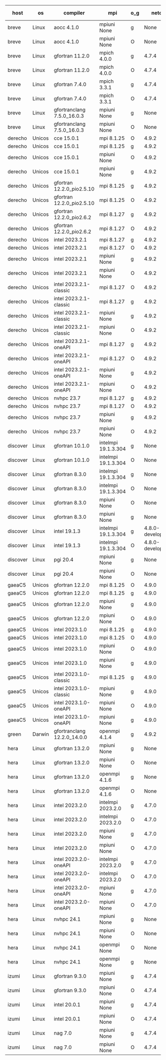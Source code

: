 

| host     | os       | compiler                              | mpi                      | o_g        | netcdf        | build       | u_pass          | u_fail          | s_pass            | s_fail            | e_pass             | e_fail             | nuopc_pass       | nuopc_fail       | artifacts link          |
|----------|----------|---------------------------------------|--------------------------|------------|---------------|-------------|-----------------|-----------------|-------------------|-------------------|--------------------|--------------------|------------------|------------------|-------------------------|
| breve | Linux | aocc 4.1.0 | mpiuni None  | g | None  | PASS | 12439 | 26 | 8 | 0 | 44 | 0 | None | None | <a href="https://github.com/esmf-org/esmf-test-artifacts/tree/2c0df2d0e368c2fb32e8ff5cb69c4607749212ae/feature_numa/aocc/4.1.0/g/mpiuni/None" target="_blank">2c0df2d</a> | 
| breve | Linux | aocc 4.1.0 | mpiuni None  | O | None  | PASS | 12439 | 26 | 8 | 0 | 44 | 0 | None | None | <a href="https://github.com/esmf-org/esmf-test-artifacts/tree/523c690692e7caa5e149468b508be286a098f0ee/feature_numa/aocc/4.1.0/O/mpiuni/None" target="_blank">523c690</a> | 
| breve | Linux | gfortran 11.2.0 | mpich 4.0.0  | g | 4.7.4  | PASS | 14133 | 0 | 50 | 0 | 81 | 0 | 51 | 0 | <a href="https://github.com/esmf-org/esmf-test-artifacts/tree/f5a61be4176fc65d3729f56d51c064a1b095747a/feature_numa/gfortran/11.2.0/g/mpich/4.0.0" target="_blank">f5a61be</a> | 
| breve | Linux | gfortran 11.2.0 | mpich 4.0.0  | O | 4.7.4  | PASS | 14133 | 0 | 50 | 0 | 81 | 0 | 51 | 0 | <a href="https://github.com/esmf-org/esmf-test-artifacts/tree/a4930506fb0d5054f0401989496d55edcccbb9c4/feature_numa/gfortran/11.2.0/O/mpich/4.0.0" target="_blank">a493050</a> | 
| breve | Linux | gfortran 7.4.0 | mpich 3.3.1  | g | 4.7.4  | PASS | 14133 | 0 | 50 | 0 | 81 | 0 | 51 | 0 | <a href="https://github.com/esmf-org/esmf-test-artifacts/tree/6ce217dda149b8fb6e5bce9c549a8ce9d55a7273/feature_numa/gfortran/7.4.0/g/mpich/3.3.1" target="_blank">6ce217d</a> | 
| breve | Linux | gfortran 7.4.0 | mpich 3.3.1  | O | 4.7.4  | PASS | 14133 | 0 | 50 | 0 | 81 | 0 | 51 | 0 | <a href="https://github.com/esmf-org/esmf-test-artifacts/tree/ba9375359af06c2e5038e78b8ec1d40b0dce8911/feature_numa/gfortran/7.4.0/O/mpich/3.3.1" target="_blank">ba93753</a> | 
| breve | Linux | gfortranclang 7.5.0_16.0.3 | mpiuni None  | g | None  | PASS | 12465 | 0 | 8 | 0 | 44 | 0 | None | None | <a href="https://github.com/esmf-org/esmf-test-artifacts/tree/0db7e3d2087ae2af5b8a50ce2c96a48a17c5f80e/feature_numa/gfortranclang/7.5.0_16.0.3/g/mpiuni/None" target="_blank">0db7e3d</a> | 
| breve | Linux | gfortranclang 7.5.0_16.0.3 | mpiuni None  | O | None  | PASS | 12465 | 0 | 8 | 0 | 44 | 0 | None | None | <a href="https://github.com/esmf-org/esmf-test-artifacts/tree/b04ba1b7828615548ced2f132627d4b99f08a556/feature_numa/gfortranclang/7.5.0_16.0.3/O/mpiuni/None" target="_blank">b04ba1b</a> | 
| derecho | Unicos | cce 15.0.1 | mpi 8.1.25  | O | 4.9.2  | PASS | 14055 | 78 | 50 | 0 | 81 | 0 | 51 | 0 | <a href="https://github.com/esmf-org/esmf-test-artifacts/tree/02f44ec9764a27fb65e807402fb07804f8874311/feature_numa/cce/15.0.1/O/mpi/8.1.25" target="_blank">02f44ec</a> | 
| derecho | Unicos | cce 15.0.1 | mpi 8.1.25  | g | 4.9.2  | PASS | 14057 | 76 | 50 | 0 | 81 | 0 | 51 | 0 | <a href="https://github.com/esmf-org/esmf-test-artifacts/tree/1dfc7fe3e25433b0a782098c2b000d7a7a97f23c/feature_numa/cce/15.0.1/g/mpi/8.1.25" target="_blank">1dfc7fe</a> | 
| derecho | Unicos | cce 15.0.1 | mpiuni None  | O | 4.9.2  | PASS | 12230 | 235 | 8 | 0 | 44 | 0 | None | None | <a href="https://github.com/esmf-org/esmf-test-artifacts/tree/1ff019641185c72ad8fa2ce85fb1fe6bafab613e/feature_numa/cce/15.0.1/O/mpiuni/None" target="_blank">1ff0196</a> | 
| derecho | Unicos | cce 15.0.1 | mpiuni None  | g | 4.9.2  | PASS | 12389 | 76 | 8 | 0 | 44 | 0 | None | None | <a href="https://github.com/esmf-org/esmf-test-artifacts/tree/a6c5c2ea9b2abd2adce6db9b7846733e6730aa80/feature_numa/cce/15.0.1/g/mpiuni/None" target="_blank">a6c5c2e</a> | 
| derecho | Unicos | gfortran 12.2.0_pio2.5.10 | mpi 8.1.25  | g | 4.9.2  | PASS | 14133 | 0 | 50 | 0 | 81 | 0 | 51 | 0 | <a href="https://github.com/esmf-org/esmf-test-artifacts/tree/988944857e2a43a028b5ba11553ace8de26863e7/feature_numa/gfortran/12.2.0_pio2.5.10/g/mpi/8.1.25" target="_blank">9889448</a> | 
| derecho | Unicos | gfortran 12.2.0_pio2.5.10 | mpi 8.1.25  | O | 4.9.2  | PASS | 14133 | 0 | 50 | 0 | 81 | 0 | 51 | 0 | <a href="https://github.com/esmf-org/esmf-test-artifacts/tree/44054d2d4b84aeb73e0734bfde3c78c8f115859a/feature_numa/gfortran/12.2.0_pio2.5.10/O/mpi/8.1.25" target="_blank">44054d2</a> | 
| derecho | Unicos | gfortran 12.2.0_pio2.6.2 | mpi 8.1.27  | g | 4.9.2  | PASS | 14133 | 0 | 50 | 0 | 81 | 0 | 51 | 0 | <a href="https://github.com/esmf-org/esmf-test-artifacts/tree/c2e12d45606e07b4f9483e7716e8bc254a497f6a/feature_numa/gfortran/12.2.0_pio2.6.2/g/mpi/8.1.27" target="_blank">c2e12d4</a> | 
| derecho | Unicos | gfortran 12.2.0_pio2.6.2 | mpi 8.1.27  | O | 4.9.2  | PASS | 14133 | 0 | 50 | 0 | 81 | 0 | 51 | 0 | <a href="https://github.com/esmf-org/esmf-test-artifacts/tree/774cd467dff5917fcf64e24acdf8f4334d668c79/feature_numa/gfortran/12.2.0_pio2.6.2/O/mpi/8.1.27" target="_blank">774cd46</a> | 
| derecho | Unicos | intel 2023.2.1 | mpi 8.1.27  | g | 4.9.2  | PASS | 14133 | 0 | 50 | 0 | 81 | 0 | 51 | 0 | <a href="https://github.com/esmf-org/esmf-test-artifacts/tree/53915c3fa470361ee7302bb09f2a57d02d2f7e8f/feature_numa/intel/2023.2.1/g/mpi/8.1.27" target="_blank">53915c3</a> | 
| derecho | Unicos | intel 2023.2.1 | mpi 8.1.27  | O | 4.9.2  | PASS | 14133 | 0 | 50 | 0 | 81 | 0 | 51 | 0 | <a href="https://github.com/esmf-org/esmf-test-artifacts/tree/514171c15dd35dbc60ccc994542bd1429f7f9efd/feature_numa/intel/2023.2.1/O/mpi/8.1.27" target="_blank">514171c</a> | 
| derecho | Unicos | intel 2023.2.1 | mpiuni None  | g | 4.9.2  | PASS | 12465 | 0 | 8 | 0 | 44 | 0 | None | None | <a href="https://github.com/esmf-org/esmf-test-artifacts/tree/b8156e66c23c1f06c769ecf72af6fee5deda6a11/feature_numa/intel/2023.2.1/g/mpiuni/None" target="_blank">b8156e6</a> | 
| derecho | Unicos | intel 2023.2.1 | mpiuni None  | O | 4.9.2  | PASS | 12465 | 0 | 8 | 0 | 44 | 0 | None | None | <a href="https://github.com/esmf-org/esmf-test-artifacts/tree/a80e9265670dc47665e678ca21f019adf5666084/feature_numa/intel/2023.2.1/O/mpiuni/None" target="_blank">a80e926</a> | 
| derecho | Unicos | intel 2023.2.1-classic | mpi 8.1.27  | O | 4.9.2  | PASS | 14133 | 0 | 50 | 0 | 81 | 0 | 51 | 0 | <a href="https://github.com/esmf-org/esmf-test-artifacts/tree/174bed3182666b16f166da2c27924a5293885439/feature_numa/intel/2023.2.1-classic/O/mpi/8.1.27" target="_blank">174bed3</a> | 
| derecho | Unicos | intel 2023.2.1-classic | mpi 8.1.27  | g | 4.9.2  | PASS | 14133 | 0 | 50 | 0 | 81 | 0 | 51 | 0 | <a href="https://github.com/esmf-org/esmf-test-artifacts/tree/06bc1b2961b155ccf72336a5f98e01bed35a65f9/feature_numa/intel/2023.2.1-classic/g/mpi/8.1.27" target="_blank">06bc1b2</a> | 
| derecho | Unicos | intel 2023.2.1-classic | mpiuni None  | g | 4.9.2  | PASS | 12465 | 0 | 8 | 0 | 44 | 0 | None | None | <a href="https://github.com/esmf-org/esmf-test-artifacts/tree/44dd60e46ba7700eb29b55cad9f3528ef8eacd61/feature_numa/intel/2023.2.1-classic/g/mpiuni/None" target="_blank">44dd60e</a> | 
| derecho | Unicos | intel 2023.2.1-classic | mpiuni None  | O | 4.9.2  | PASS | 12465 | 0 | 8 | 0 | 44 | 0 | None | None | <a href="https://github.com/esmf-org/esmf-test-artifacts/tree/21bae17226a6720aae3d8c3050b33a1965be1e83/feature_numa/intel/2023.2.1-classic/O/mpiuni/None" target="_blank">21bae17</a> | 
| derecho | Unicos | intel 2023.2.1-oneAPI | mpi 8.1.27  | g | 4.9.2  | PASS | 14133 | 0 | 50 | 0 | 81 | 0 | 51 | 0 | <a href="https://github.com/esmf-org/esmf-test-artifacts/tree/f6d2ac19ad1ef5b47b6735e5a0191133565c4489/feature_numa/intel/2023.2.1-oneAPI/g/mpi/8.1.27" target="_blank">f6d2ac1</a> | 
| derecho | Unicos | intel 2023.2.1-oneAPI | mpi 8.1.27  | O | 4.9.2  | PASS | 14133 | 0 | 49 | 1 | 81 | 0 | 51 | 0 | <a href="https://github.com/esmf-org/esmf-test-artifacts/tree/742c02410254d7bde8808cd205660a881740ca39/feature_numa/intel/2023.2.1-oneAPI/O/mpi/8.1.27" target="_blank">742c024</a> | 
| derecho | Unicos | intel 2023.2.1-oneAPI | mpiuni None  | g | 4.9.2  | PASS | 12465 | 0 | 8 | 0 | 44 | 0 | None | None | <a href="https://github.com/esmf-org/esmf-test-artifacts/tree/f6c50f3f7214eade55b5c1aa0655ca2b51ede436/feature_numa/intel/2023.2.1-oneAPI/g/mpiuni/None" target="_blank">f6c50f3</a> | 
| derecho | Unicos | intel 2023.2.1-oneAPI | mpiuni None  | O | 4.9.2  | PASS | 12465 | 0 | 8 | 0 | 44 | 0 | None | None | <a href="https://github.com/esmf-org/esmf-test-artifacts/tree/26be8a75541b4798f3055dea012f2c86fbfde75a/feature_numa/intel/2023.2.1-oneAPI/O/mpiuni/None" target="_blank">26be8a7</a> | 
| derecho | Unicos | nvhpc 23.7 | mpi 8.1.27  | g | 4.9.2  | PASS | 14133 | 0 | 50 | 0 | 81 | 0 | 51 | 0 | <a href="https://github.com/esmf-org/esmf-test-artifacts/tree/cc959f543776bd2d2e172152ad0502fd5a0c502c/feature_numa/nvhpc/23.7/g/mpi/8.1.27" target="_blank">cc959f5</a> | 
| derecho | Unicos | nvhpc 23.7 | mpi 8.1.27  | O | 4.9.2  | PASS | 14133 | 0 | 50 | 0 | 81 | 0 | 51 | 0 | <a href="https://github.com/esmf-org/esmf-test-artifacts/tree/d85cb40140b65f795d475e364faf41bc17031d7c/feature_numa/nvhpc/23.7/O/mpi/8.1.27" target="_blank">d85cb40</a> | 
| derecho | Unicos | nvhpc 23.7 | mpiuni None  | g | 4.9.2  | PASS | 12465 | 0 | 8 | 0 | 44 | 0 | None | None | <a href="https://github.com/esmf-org/esmf-test-artifacts/tree/b7075803b72180a1000fb089538b96a165de8532/feature_numa/nvhpc/23.7/g/mpiuni/None" target="_blank">b707580</a> | 
| derecho | Unicos | nvhpc 23.7 | mpiuni None  | O | 4.9.2  | PASS | 12465 | 0 | 8 | 0 | 44 | 0 | None | None | <a href="https://github.com/esmf-org/esmf-test-artifacts/tree/c19490cc85366e05e8ae056e56d8cffd3f03d3ac/feature_numa/nvhpc/23.7/O/mpiuni/None" target="_blank">c19490c</a> | 
| discover | Linux | gfortran 10.1.0 | intelmpi 19.1.3.304  | g | None  | PASS | 14118 | 15 | 50 | 0 | 81 | 0 | 51 | 0 | <a href="https://github.com/esmf-org/esmf-test-artifacts/tree/f0f52e31e90975667979e13ed2a6c2d61ae19b3c/feature_numa/gfortran/10.1.0/g/intelmpi/19.1.3.304" target="_blank">f0f52e3</a> | 
| discover | Linux | gfortran 10.1.0 | intelmpi 19.1.3.304  | O | None  | PASS | 14118 | 15 | 50 | 0 | 81 | 0 | 51 | 0 | <a href="https://github.com/esmf-org/esmf-test-artifacts/tree/ac7295214560b6dc88c9471adfbef654df2ac04c/feature_numa/gfortran/10.1.0/O/intelmpi/19.1.3.304" target="_blank">ac72952</a> | 
| discover | Linux | gfortran 8.3.0 | intelmpi 19.1.3.304  | g | None  | PASS | 14118 | 15 | 50 | 0 | 81 | 0 | 51 | 0 | <a href="https://github.com/esmf-org/esmf-test-artifacts/tree/20684fa50b9c7b2a98fae2e9a4646d647a3a3752/feature_numa/gfortran/8.3.0/g/intelmpi/19.1.3.304" target="_blank">20684fa</a> | 
| discover | Linux | gfortran 8.3.0 | intelmpi 19.1.3.304  | O | None  | PASS | 14118 | 15 | 50 | 0 | 81 | 0 | 51 | 0 | <a href="https://github.com/esmf-org/esmf-test-artifacts/tree/d8814df3d30641c4c452e1cb6ec95c9b1649cef0/feature_numa/gfortran/8.3.0/O/intelmpi/19.1.3.304" target="_blank">d8814df</a> | 
| discover | Linux | gfortran 8.3.0 | mpiuni None  | O | None  | PASS | 12465 | 0 | 8 | 0 | 44 | 0 | None | None | <a href="https://github.com/esmf-org/esmf-test-artifacts/tree/f57eabedcdb8bdee064b291bfdf79bc6636d49f9/feature_numa/gfortran/8.3.0/O/mpiuni/None" target="_blank">f57eabe</a> | 
| discover | Linux | gfortran 8.3.0 | mpiuni None  | g | None  | PASS | 12465 | 0 | 8 | 0 | 44 | 0 | None | None | <a href="https://github.com/esmf-org/esmf-test-artifacts/tree/f0dd797b8cb09c1e7f866015413a818bfd3273ce/feature_numa/gfortran/8.3.0/g/mpiuni/None" target="_blank">f0dd797</a> | 
| discover | Linux | intel 19.1.3 | intelmpi 19.1.3.304  | g | 4.8.0-development  | PASS | 14133 | 0 | 50 | 0 | 81 | 0 | 51 | 0 | <a href="https://github.com/esmf-org/esmf-test-artifacts/tree/200b02fcb8de2d38edca3171d90c138da5060e33/feature_numa/intel/19.1.3/g/intelmpi/19.1.3.304" target="_blank">200b02f</a> | 
| discover | Linux | intel 19.1.3 | intelmpi 19.1.3.304  | O | 4.8.0-development  | PASS | 14133 | 0 | 50 | 0 | 81 | 0 | 51 | 0 | <a href="https://github.com/esmf-org/esmf-test-artifacts/tree/1ae62d1a070918c1aed76218dc7b06b72b5734cf/feature_numa/intel/19.1.3/O/intelmpi/19.1.3.304" target="_blank">1ae62d1</a> | 
| discover | Linux | pgi 20.4 | mpiuni None  | g | None  | PASS | 12465 | 0 | 8 | 0 | 44 | 0 | None | None | <a href="https://github.com/esmf-org/esmf-test-artifacts/tree/c1434c8e7ce1f1731e43d1a45e947b245f52d8f9/feature_numa/pgi/20.4/g/mpiuni/None" target="_blank">c1434c8</a> | 
| discover | Linux | pgi 20.4 | mpiuni None  | O | None  | PASS | 12465 | 0 | 8 | 0 | 44 | 0 | None | None | <a href="https://github.com/esmf-org/esmf-test-artifacts/tree/06c44199e552c368720136b2ce624daac2f6092e/feature_numa/pgi/20.4/O/mpiuni/None" target="_blank">06c4419</a> | 
| gaeaC5 | Unicos | gfortran 12.2.0 | mpi 8.1.25  | O | 4.9.0  | PASS | None | None | None | None | None | None | None | None | <a href="https://github.com/esmf-org/esmf-test-artifacts/tree/edad0abb43dfe7e704f5c23490901d2ea4cd5f8b/feature_numa/gfortran/12.2.0/O/mpi/8.1.25" target="_blank">edad0ab</a> | 
| gaeaC5 | Unicos | gfortran 12.2.0 | mpi 8.1.25  | g | 4.9.0  | PASS | None | None | None | None | None | None | None | None | <a href="https://github.com/esmf-org/esmf-test-artifacts/tree/27c528fe02de47db617d742d161de29222337fc7/feature_numa/gfortran/12.2.0/g/mpi/8.1.25" target="_blank">27c528f</a> | 
| gaeaC5 | Unicos | gfortran 12.2.0 | mpiuni None  | g | 4.9.0  | PASS | 12465 | 0 | 8 | 0 | 44 | 0 | None | None | <a href="https://github.com/esmf-org/esmf-test-artifacts/tree/e29ae25c741cd34df2fadcf5e959c8b225f301a2/feature_numa/gfortran/12.2.0/g/mpiuni/None" target="_blank">e29ae25</a> | 
| gaeaC5 | Unicos | gfortran 12.2.0 | mpiuni None  | O | 4.9.0  | PASS | 12465 | 0 | 8 | 0 | 44 | 0 | None | None | <a href="https://github.com/esmf-org/esmf-test-artifacts/tree/1d328e9e68e48609bfd804bd24883f25fefd50af/feature_numa/gfortran/12.2.0/O/mpiuni/None" target="_blank">1d328e9</a> | 
| gaeaC5 | Unicos | intel 2023.1.0 | mpi 8.1.25  | g | 4.9.0  | PASS | 14133 | 0 | 50 | 0 | 81 | 0 | 51 | 0 | <a href="https://github.com/esmf-org/esmf-test-artifacts/tree/fe85d5dd3a72e58c29cc95228b8b8bc5ec564497/feature_numa/intel/2023.1.0/g/mpi/8.1.25" target="_blank">fe85d5d</a> | 
| gaeaC5 | Unicos | intel 2023.1.0 | mpi 8.1.25  | O | 4.9.0  | PASS | None | None | None | None | None | None | None | None | <a href="https://github.com/esmf-org/esmf-test-artifacts/tree/6c12a72c9d6fb9d9bfddcd01634e88995844b7ba/feature_numa/intel/2023.1.0/O/mpi/8.1.25" target="_blank">6c12a72</a> | 
| gaeaC5 | Unicos | intel 2023.1.0 | mpiuni None  | O | 4.9.0  | PASS | 12465 | 0 | 8 | 0 | 44 | 0 | None | None | <a href="https://github.com/esmf-org/esmf-test-artifacts/tree/5b32bddc772bb589cb32081409ab198ad90dc099/feature_numa/intel/2023.1.0/O/mpiuni/None" target="_blank">5b32bdd</a> | 
| gaeaC5 | Unicos | intel 2023.1.0 | mpiuni None  | g | 4.9.0  | PASS | None | None | None | None | None | None | None | None | <a href="https://github.com/esmf-org/esmf-test-artifacts/tree/a3d3639aec628ca11f59cbd769816033886079d3/feature_numa/intel/2023.1.0/g/mpiuni/None" target="_blank">a3d3639</a> | 
| gaeaC5 | Unicos | intel 2023.1.0-classic | mpi 8.1.25  | g | 4.9.0  | PASS | 14133 | 0 | 50 | 0 | 81 | 0 | 51 | 0 | <a href="https://github.com/esmf-org/esmf-test-artifacts/tree/74a0b562ac424ed7c7e1d1e42eb4de1191a874d7/feature_numa/intel/2023.1.0-classic/g/mpi/8.1.25" target="_blank">74a0b56</a> | 
| gaeaC5 | Unicos | intel 2023.1.0-classic | mpiuni None  | g | 4.9.0  | PASS | 12465 | 0 | 8 | 0 | 44 | 0 | None | None | <a href="https://github.com/esmf-org/esmf-test-artifacts/tree/e18d5876f13cdef90b93200a185033d798ecb9ec/feature_numa/intel/2023.1.0-classic/g/mpiuni/None" target="_blank">e18d587</a> | 
| gaeaC5 | Unicos | intel 2023.1.0-oneAPI | mpiuni None  | O | 4.9.0  | PASS | 12465 | 0 | 8 | 0 | 44 | 0 | None | None | <a href="https://github.com/esmf-org/esmf-test-artifacts/tree/d6ea2ed4321788805ed8be741de5d2a4116a4552/feature_numa/intel/2023.1.0-oneAPI/O/mpiuni/None" target="_blank">d6ea2ed</a> | 
| gaeaC5 | Unicos | intel 2023.1.0-oneAPI | mpiuni None  | g | 4.9.0  | PASS | 12465 | 0 | 8 | 0 | 44 | 0 | None | None | <a href="https://github.com/esmf-org/esmf-test-artifacts/tree/0e306553a540ed7dd36ed83199b4d7f309f2180f/feature_numa/intel/2023.1.0-oneAPI/g/mpiuni/None" target="_blank">0e30655</a> | 
| green | Darwin | gfortranclang 12.2.0_14.0.0 | openmpi 4.1.4  | g | 4.9.2  | PASS | 14132 | 1 | 48 | 2 | 81 | 0 | 51 | 0 | <a href="https://github.com/esmf-org/esmf-test-artifacts/tree/8aa3222d8cae4fd0e6ceec12e4f2b6b785c557a2/feature_numa/gfortranclang/12.2.0_14.0.0/g/openmpi/4.1.4" target="_blank">8aa3222</a> | 
| hera | Linux | gfortran 13.2.0 | mpiuni None  | g | None  | PASS | 12465 | 0 | 8 | 0 | 44 | 0 | None | None | <a href="https://github.com/esmf-org/esmf-test-artifacts/tree/9c3861fd50790a9f06b30c3a648392327698f3fd/feature_numa/gfortran/13.2.0/g/mpiuni/None" target="_blank">9c3861f</a> | 
| hera | Linux | gfortran 13.2.0 | mpiuni None  | O | None  | PASS | 12465 | 0 | 8 | 0 | 44 | 0 | None | None | <a href="https://github.com/esmf-org/esmf-test-artifacts/tree/513ea5b0a42177f287cf0167ab082d8333e1ab98/feature_numa/gfortran/13.2.0/O/mpiuni/None" target="_blank">513ea5b</a> | 
| hera | Linux | gfortran 13.2.0 | openmpi 4.1.6  | g | None  | PASS | None | None | None | None | None | None | None | None | <a href="https://github.com/esmf-org/esmf-test-artifacts/tree/b9c9623daca780d81b78a15174fcdab2d7f70cde/feature_numa/gfortran/13.2.0/g/openmpi/4.1.6" target="_blank">b9c9623</a> | 
| hera | Linux | gfortran 13.2.0 | openmpi 4.1.6  | O | None  | PASS | 14132 | 1 | 48 | 2 | 81 | 0 | 51 | 0 | <a href="https://github.com/esmf-org/esmf-test-artifacts/tree/1ce7cb1627d5fd107af3390949b21fa604a132ba/feature_numa/gfortran/13.2.0/O/openmpi/4.1.6" target="_blank">1ce7cb1</a> | 
| hera | Linux | intel 2023.2.0 | intelmpi 2023.2.0  | g | 4.7.0  | PASS | None | None | None | None | None | None | None | None | <a href="https://github.com/esmf-org/esmf-test-artifacts/tree/0838f159e2def2c4021e875260b4326222543a12/feature_numa/intel/2023.2.0/g/intelmpi/2023.2.0" target="_blank">0838f15</a> | 
| hera | Linux | intel 2023.2.0 | intelmpi 2023.2.0  | O | 4.7.0  | PASS | None | None | None | None | None | None | None | None | <a href="https://github.com/esmf-org/esmf-test-artifacts/tree/0a54ce0b24decc83d75c0b4cebd2f3ce94b6732d/feature_numa/intel/2023.2.0/O/intelmpi/2023.2.0" target="_blank">0a54ce0</a> | 
| hera | Linux | intel 2023.2.0 | mpiuni None  | g | 4.7.0  | PASS | None | None | None | None | None | None | None | None | <a href="https://github.com/esmf-org/esmf-test-artifacts/tree/dd3be37a61180cc67cc459e1dc90d61448ed55c1/feature_numa/intel/2023.2.0/g/mpiuni/None" target="_blank">dd3be37</a> | 
| hera | Linux | intel 2023.2.0 | mpiuni None  | O | 4.7.0  | PASS | 12465 | 0 | 8 | 0 | 44 | 0 | None | None | <a href="https://github.com/esmf-org/esmf-test-artifacts/tree/67d38a0f3f5f85672329b3e1440bf22fb9bc251c/feature_numa/intel/2023.2.0/O/mpiuni/None" target="_blank">67d38a0</a> | 
| hera | Linux | intel 2023.2.0-oneAPI | intelmpi 2023.2.0  | g | 4.7.0  | PASS | None | None | None | None | None | None | None | None | <a href="https://github.com/esmf-org/esmf-test-artifacts/tree/e292876d5232cfd42b8447910c8350b5296ab189/feature_numa/intel/2023.2.0-oneAPI/g/intelmpi/2023.2.0" target="_blank">e292876</a> | 
| hera | Linux | intel 2023.2.0-oneAPI | intelmpi 2023.2.0  | O | 4.7.0  | PASS | 14133 | 0 | 49 | 1 | 81 | 0 | 51 | 0 | <a href="https://github.com/esmf-org/esmf-test-artifacts/tree/e9e4dc2810bfab7a940b6cd03dc89b87e3e14607/feature_numa/intel/2023.2.0-oneAPI/O/intelmpi/2023.2.0" target="_blank">e9e4dc2</a> | 
| hera | Linux | intel 2023.2.0-oneAPI | mpiuni None  | g | 4.7.0  | PASS | 12465 | 0 | 8 | 0 | 44 | 0 | None | None | <a href="https://github.com/esmf-org/esmf-test-artifacts/tree/d2b89da188165d54591cb9a24729dfc36126ef39/feature_numa/intel/2023.2.0-oneAPI/g/mpiuni/None" target="_blank">d2b89da</a> | 
| hera | Linux | intel 2023.2.0-oneAPI | mpiuni None  | O | 4.7.0  | PASS | 12465 | 0 | 8 | 0 | 44 | 0 | None | None | <a href="https://github.com/esmf-org/esmf-test-artifacts/tree/8dbf898ade8b0bb971449c631a25b77dcd58bdae/feature_numa/intel/2023.2.0-oneAPI/O/mpiuni/None" target="_blank">8dbf898</a> | 
| hera | Linux | nvhpc 24.1 | mpiuni None  | g | None  | PASS | None | None | None | None | None | None | None | None | <a href="https://github.com/esmf-org/esmf-test-artifacts/tree/236a8fa96fbd7a94ddffeff28f800a36a9a2d622/feature_numa/nvhpc/24.1/g/mpiuni/None" target="_blank">236a8fa</a> | 
| hera | Linux | nvhpc 24.1 | mpiuni None  | O | None  | PASS | None | None | None | None | None | None | None | None | <a href="https://github.com/esmf-org/esmf-test-artifacts/tree/710c5efb0efab6be75f10d98193149575b73e7a2/feature_numa/nvhpc/24.1/O/mpiuni/None" target="_blank">710c5ef</a> | 
| hera | Linux | nvhpc 24.1 | openmpi None  | O | None  | PASS | None | None | None | None | None | None | None | None | <a href="https://github.com/esmf-org/esmf-test-artifacts/tree/8af13d0cd1119b7c931f009e6222cda0289a0f5c/feature_numa/nvhpc/24.1/O/openmpi/None" target="_blank">8af13d0</a> | 
| hera | Linux | nvhpc 24.1 | openmpi None  | g | None  | PASS | 14132 | 1 | 48 | 2 | 81 | 0 | 51 | 0 | <a href="https://github.com/esmf-org/esmf-test-artifacts/tree/37d34a9fde985b87fbd4a3ae31ad3242537ee1fd/feature_numa/nvhpc/24.1/g/openmpi/None" target="_blank">37d34a9</a> | 
| izumi | Linux | gfortran 9.3.0 | mpiuni None  | g | 4.7.4  | PASS | 12465 | 0 | 8 | 0 | 44 | 0 | None | None | <a href="https://github.com/esmf-org/esmf-test-artifacts/tree/9d259848654f8024637240897eb2ba36c4c29057/feature_numa/gfortran/9.3.0/g/mpiuni/None" target="_blank">9d25984</a> | 
| izumi | Linux | gfortran 9.3.0 | mpiuni None  | O | 4.7.4  | PASS | 12465 | 0 | 8 | 0 | 44 | 0 | None | None | <a href="https://github.com/esmf-org/esmf-test-artifacts/tree/b3d0635c6fa5d4cde746b5c192a6e588fdc430e8/feature_numa/gfortran/9.3.0/O/mpiuni/None" target="_blank">b3d0635</a> | 
| izumi | Linux | intel 20.0.1 | mpiuni None  | g | 4.7.4  | PASS | 12465 | 0 | 8 | 0 | 44 | 0 | None | None | <a href="https://github.com/esmf-org/esmf-test-artifacts/tree/0ca44e3b49782de57a3a6cb87fc71a6ad28aa8c2/feature_numa/intel/20.0.1/g/mpiuni/None" target="_blank">0ca44e3</a> | 
| izumi | Linux | intel 20.0.1 | mpiuni None  | O | 4.7.4  | PASS | 12465 | 0 | 8 | 0 | 44 | 0 | None | None | <a href="https://github.com/esmf-org/esmf-test-artifacts/tree/452ea8920640d675c267ce096b2f9c6568016d4a/feature_numa/intel/20.0.1/O/mpiuni/None" target="_blank">452ea89</a> | 
| izumi | Linux | nag 7.0 | mpiuni None  | g | 4.7.4  | PASS | 12465 | 0 | 8 | 0 | 44 | 0 | None | None | <a href="https://github.com/esmf-org/esmf-test-artifacts/tree/6e8639a6956d521a97d41c9191fae4f2f0bf62aa/feature_numa/nag/7.0/g/mpiuni/None" target="_blank">6e8639a</a> | 
| izumi | Linux | nag 7.0 | mpiuni None  | O | 4.7.4  | PASS | 12465 | 0 | 8 | 0 | 44 | 0 | None | None | <a href="https://github.com/esmf-org/esmf-test-artifacts/tree/c66e838af772baf01c8a70a7b1228d11f5b1ae5f/feature_numa/nag/7.0/O/mpiuni/None" target="_blank">c66e838</a> | 
